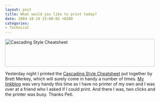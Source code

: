 ```yaml
---
layout: post
title: What would you like to print today?
date: 2004-10-29 15:00:02 +0200
categories:
- Technical
---
```

<img src="http://www.rusiczki.net/blog/blogpics/cascading_style_cheatsheet.jpg" width="490" height="91" alt="Cascading Style Cheatsheet" class="image" />

Yesterday night I printed the <a href="http://home.tampabay.rr.com/bmerkey/cheatsheet.htm">Cascading Style Cheatsheet</a> put together by Brett Merkey, which will surely come in handy a number of times. <a href="http://www.rusiczki.net/linkblog/">My linkblog</a> was very handy this time as I have no printer of my own and I was over at a friend who I asked if I could print. And there I was, two clicks and the printer was busy. Thanks Peti.

